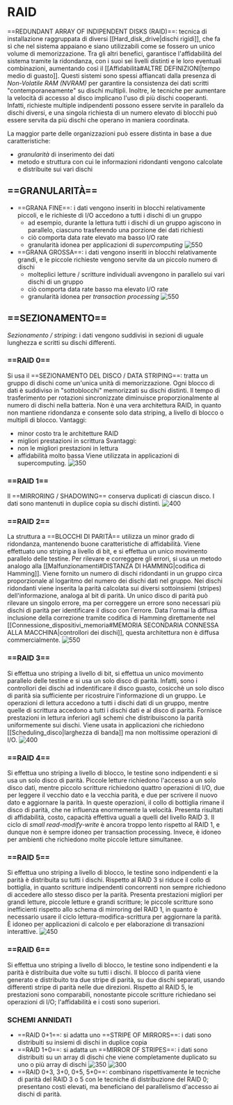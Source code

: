 # RAID
==REDUNDANT ARRAY OF INDIPENDENT DISKS (RAID)==: tecnica di installazione raggruppata di diversi [[Hard_disk_drive|dischi rigidi]], che fa sì che nel sistema appaiano e siano utilizzabili come se fossero un unico volume di memorizzazione.
Tra gli altri benefici, garantisce l'affidabilità del sistema tramite la ridondanza, con i suoi sei livelli distinti e le loro eventuali combinazioni, aumentando così il [[Affidabilità#ALTRE DEFINIZIONI|tempo medio di guasto]]. Questi sistemi sono spessi affiancati dalla presenza di _Non-Volatile RAM (NVRAM)_ per garantire la consistenza dei dati scritti "contemporaneamente" su dischi multipli.
Inoltre, le tecniche per aumentare la velocità di accesso al disco implicano l'uso di più dischi cooperanti. Infatti, richieste multiple indipendenti possono essere servite in parallelo da dischi diversi, e una singola richiesta di un numero elevato di blocchi può essere servita da più dischi che operano in maniera coordinata.

La maggior parte delle organizzazioni può essere distinta in base a due caratteristiche:
- _granularità_ di inserimento dei dati
- metodo e struttura con cui le informazioni ridondanti vengono calcolate e distribuite sui vari dischi

## ==GRANULARITÀ==
- ==GRANA FINE==: i dati vengono inseriti in blocchi relativamente piccoli, e le richieste di I/O accedono a tutti i dischi di un gruppo
	- ad esempio, durante la lettura tutti i dischi di un gruppo agiscono in parallelo, ciascuno trasferendo una porzione dei dati richiesti
	- ciò comporta data rate elevato ma basso I/O rate
	- granularità idonea per applicazioni di _supercomputing_
![550](raid_grana_fine.png)
- ==GRANA GROSSA==: i dati vengono inseriti in blocchi relativamente grandi, e le piccole richieste vengono servite da un piccolo numero di dischi
	- molteplici letture / scritture individuali avvengono in parallelo sui vari dischi di un gruppo
	- ciò comporta data rate basso ma elevato I/O rate
	- granularità idonea per _transaction processing_
![550](raid_grana_grossa.png)

## ==SEZIONAMENTO==
_Sezionamento / striping_: i dati vengono suddivisi in sezioni di uguale lunghezza e scritti su dischi differenti.

### ==RAID 0==
Si usa il ==SEZIONAMENTO DEL DISCO / DATA STRIPING==: tratta un gruppo di dischi come un'unica unità di memorizzazione. Ogni blocco di dati è suddiviso in "sottoblocchi" memorizzati su dischi distinti. Il tempo di trasferimento per rotazioni sincronizzate diminuisce proporzionalmente al numero di dischi nella batteria.
Non è una vera architettura RAID, in quanto non mantiene ridondanza e consente solo data striping, a livello di blocco o multipli di blocco.
Vantaggi:
- minor costo tra le architetture RAID
- migliori prestazioni in scrittura
Svantaggi:
- non le migliori prestazioni in lettura
- affidabilità molto bassa
Viene utilizzata in applicazioni di supercomputing.
![350](raid_0.png)

### ==RAID 1==
Il ==MIRRORING / SHADOWING== conserva duplicati di ciascun disco. I dati sono mantenuti in duplice copia su dischi distinti.
![400](raid_1.png)

### ==RAID 2==
La struttura a ==BLOCCHI DI PARITÀ== utilizza un minor grado di ridondanza, mantenendo buone caratteristiche di affidabilità. Viene effettuato uno striping a livello di bit, e si effettua un unico movimento parallelo delle testine.
Per rilevare e correggere gli errori, si usa un metodo analogo alla [[Malfunzionamenti#DISTANZA DI HAMMING|codifica di Hamming]]. Viene fornito un numero di dischi ridondanti in un gruppo circa proporzionale al logaritmo del numero dei dischi dati nel gruppo. Nei dischi ridondanti viene inserita la parità calcolata sui diversi sottoinsiemi (stripes) dell'informazione, analoga al bit di parità. Un unico disco di parità può rilevare un singolo errore, ma per correggere un errore sono necessari più dischi di parità per identificare il disco con l'errore.
Data l'ormai la diffusa inclusione della correzione tramite codifica di Hamming direttamente nel [[Connessione_dispositivi_memoria#MEMORIA SECONDARIA CONNESSA ALLA MACCHINA|controllori dei dischi]], questa architettura non è diffusa commercialmente.
![550](raid_2.png)

### ==RAID 3==
Si effettua uno striping a livello di bit, si effettua un unico movimento parallelo delle testine e si usa un solo disco di parità. Infatti, sono i controllori dei dischi ad indentificare il disco guasto, cosicchè un solo disco di parità sia sufficiente per ricostruire l'informazione di un gruppo. Le operazioni di lettura accedono a tutti i dischi dati di un gruppo, mentre quelle di scrittura accedono a tutti i dischi dati e al disco di parità.
Fornisce prestazioni in lettura inferiori agli schemi che distribuiscono la parità uniformemente sui dischi. Viene usata in applicazioni che richiedono [[Scheduling_disco|larghezza di banda]] ma non moltissime operazioni di I/O.
![400](raid_3.png)

### ==RAID 4==
Si effettua uno striping a livello di blocco, le testine sono indipendenti e si usa un solo disco di parità.
Piccole letture richiedono l'accesso a un solo disco dati, mentre piccolo scritture richiedono quattro operazioni di I/O, due per leggere il vecchio dato e la vecchia parità, e due per scrivere il nuovo dato e aggiornare la parità. In queste operazioni, il collo di bottiglia rimane il disco di parità, che ne influenza enormemente la velocità.
Presenta risultati di affidabilità, costo, capacità effettiva uguali a quelli del livello RAID 3. Il ciclo di _small read-modify-write_ è ancora troppo lento rispetto al RAID 1, e dunque non è sempre idoneo per transaction processing. Invece, è idoneo per ambienti che richiedono molte piccole letture simultanee.

### ==RAID 5==
Si effettua uno striping a livello di blocco, le testine sono indipendenti e la parità è distribuita su tutti i dischi.
Rispetto al RAID 3 si riduce il collo di bottiglia, in quanto scritture indipendenti concorrenti non sempre richiedono di accedere allo stesso disco per la parità. Presenta prestazioni migliori per grandi letture, piccole letture e grandi scritture; le piccole scritture sono inefficienti rispetto allo schema di mirroring del RAID 1, in quanto è necessario usare il ciclo lettura-modifica-scrittura per aggiornare la parità.
È idoneo per applicazioni di calcolo e per elaborazione di transazioni interattive.
![450](raid_5.png)

### ==RAID 6==
Si effettua uno striping a livello di blocco, le testine sono indipendenti e la parità è distribuita due volte su tutti i dischi. Il blocco di parità viene generato e distribuito tra due stripe di parità, su due dischi separati, usando differenti stripe di parità nelle due direzioni.
Rispetto al RAID 5, le prestazioni sono comparabili, nonostante piccole scritture richiedano sei operazioni di I/O; l'affidabilità e i costi sono superiori.

### SCHEMI ANNIDATI
- ==RAID 0+1==: si adatta uno ==STRIPE OF MIRRORS==: i dati sono distribuiti su insiemi di dischi in duplice copia
- ==RAID 1+0==: si adatta un ==MIRROR OF STRIPES==: i dati sono distribuiti su un array di dischi che viene completamente duplicato su uno o più array di dischi
![350](raid_annidati.png)
![300](raid_annidati2.png)
- ==RAID 0+3, 3+0, 0+5, 5+0==: combinano rispettivamente le tecniche di parità del RAID 3 o 5 con le tecniche di distribuzione del RAID 0; presentano costi elevati, ma beneficiano del parallelismo d'accesso ai dischi di parità.